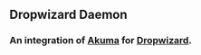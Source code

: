 ## Dropwizard Daemon

### An integration of [Akuma](http://akuma.kohsuke.org) for [Dropwizard](http://www.dropwizard.io).